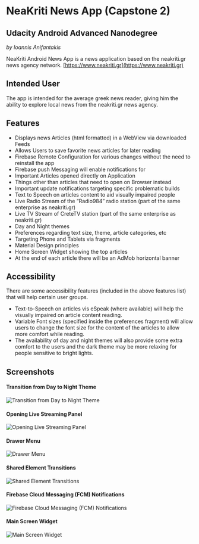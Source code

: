 # NeaKriti News App (Capstone 2)
## Udacity Android Advanced Nanodegree
*by Ioannis Anifantakis*

NeaKriti Android News App is a news application based on the neakriti.gr news agency network.
[https://www.neakriti.gr](https://www.neakriti.gr)

## Intended User

The app is intended for the average greek news reader, giving him the ability to explore local news from the neakriti.gr news agency.


## Features

* Displays news Articles (html formatted) in a WebView via downloaded Feeds
* Allows Users to save favorite news articles for later reading
* Firebase Remote Configuration for various changes without the need to reinstall the app
* Firebase push Messaging will enable notifications for
* Important Articles opened directly on Application
* Things other than articles that need to open on Browser instead
* Important update notifications targeting specific problematic builds
* Text to Speech on articles content to aid visually impaired people
* Live Radio Stream of the “Radio984” radio station (part of the same enterprise as neakriti.gr)
* Live TV Stream of CreteTV station (part of the same enterprise as neakriti.gr)
* Day and Night themes
* Preferences regarding text size, theme, article categories, etc
* Targeting Phone and Tablets via fragments
* Material Design principles
* Home Screen Widget showing the top articles
* At the end of each article there will be an AdMob horizontal banner


## Accessibility

There are some accessibility features (included in the above features list) that will help certain user groups.

* Text-to-Speech on articles vis eSpeak (where available) will help the visually impaired on article content reading.
* Variable Font sizes (specified inside the preferences fragment) will allow users to change the font size for the content of the articles to allow more comfort while reading.
* The availability of day and night themes will also provide some extra comfort to the users and the dark theme may be more relaxing for people sensitive to bright lights.

## Screenshots

#### Transition from Day to Night Theme
![Transition from Day to Night Theme](https://services.anifantakis.eu/github/neakriti/screenshots/day_night.gif "Transition from Day to Night Theme")

#### Opening Live Streaming Panel
![Opening Live Streaming Panel](https://services.anifantakis.eu/github/neakriti/screenshots/live.gif "Opening Live Streaming Panel")

#### Drawer Menu
![Drawer Menu](https://services.anifantakis.eu/github/neakriti/screenshots/menu.gif "Drawer Menu")

#### Shared Element Transitions
![Shared Element Transitions](https://services.anifantakis.eu/github/neakriti/screenshots/transition.gif "Shared Element Transitions")

#### Firebase Cloud Messaging (FCM) Notifications
![Firebase Cloud Messaging (FCM) Notifications](https://services.anifantakis.eu/github/neakriti/screenshots/notification.png "Firebase Cloud Messaging (FCM) Notifications")

#### Main Screen Widget
![Main Screen Widget](https://services.anifantakis.eu/github/neakriti/screenshots/widget.png "Main Screen Widget")